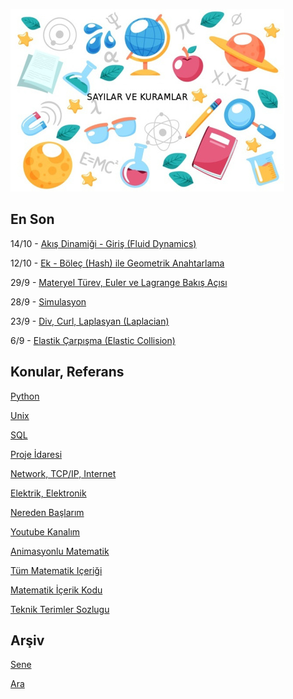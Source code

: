 
![](sk.jpg)

## En Son

14/10 - [Akış Dinamiği - Giriş (Fluid Dynamics)](https://burakbayramli.github.io/dersblog/phy/phy_050_fluid/akis_dinamigi.html)

12/10 - [Ek - Böleç (Hash) ile Geometrik Anahtarlama](https://burakbayramli.github.io/dersblog/algs/algs_070_knn/en_yakin_kkomsu__knearest_neighbor__geometrik_yakinlik_hesabi.html)

29/9 - [Materyel Türev, Euler ve Lagrange Bakış Açısı](https://youtu.be/XDrt-uATAY8)

28/9 - [Simulasyon](https://burakbayramli.github.io/dersblog/phy/phy_007_sim/simulasyon.html)

23/9 - [Div, Curl, Laplasyan (Laplacian)](https://burakbayramli.github.io/dersblog/calc_multi/calc_multi_70_div_curl_lap/div_curl_laplasyan__laplacian_.html)

6/9 - [Elastik Çarpışma (Elastic Collision)](https://burakbayramli.github.io/dersblog/phy/phy_005_basics_02/temel_fizik_2_donusler_basinc_carpisma.html)


## Konular, Referans

[Python](2016/01/python-dil-ogrenimi.md)

[Unix](2020/07/unix.md)

[SQL](2012/03/sql.md)

[Proje İdaresi](2020/07/proje-idaresi.md)

[Network, TCP/IP, Internet](2000/10/network.md)

[Elektrik, Elektronik](2020/08/elektronik.md)

[Nereden Başlarım](2019/01/nereden.md)

[Youtube Kanalım](https://www.youtube.com/channel/UCMAUsgUq5ODy8kMnJlUBUdQ)

[Animasyonlu Matematik](https://www.youtube.com/channel/UCx64ou5qw0Q9LLkwE8xSNEg)

[Tüm Matematik Içeriği](https://burakbayramli.github.io/dersblog/)

[Matematik İçerik Kodu](https://github.com/burakbayramli/classnotes)

[Teknik Terimler Sozlugu](https://burakbayramli.github.io/dersblog/algs/dict/teknik_terimler_sozlugu.html)

## Arşiv

[Sene](year.md)

[Ara](ara.html)

